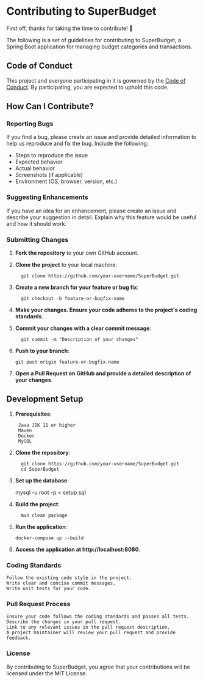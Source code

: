 # Contributing to SuperBudget

First off, thanks for taking the time to contribute! 🎉

The following is a set of guidelines for contributing to SuperBudget, a Spring Boot application for managing budget categories and transactions.

## Code of Conduct

This project and everyone participating in it is governed by the [Code of Conduct](CODE_OF_CONDUCT.md). By participating, you are expected to uphold this code.

## How Can I Contribute?

### Reporting Bugs

If you find a bug, please create an issue and provide detailed information to help us reproduce and fix the bug. Include the following:
- Steps to reproduce the issue
- Expected behavior
- Actual behavior
- Screenshots (if applicable)
- Environment (OS, browser, version, etc.)

### Suggesting Enhancements

If you have an idea for an enhancement, please create an issue and describe your suggestion in detail. Explain why this feature would be useful and how it should work.

### Submitting Changes

1. **Fork the repository** to your own GitHub account.
2. **Clone the project** to your local machine:
  
         git clone https://github.com/your-username/SuperBudget.git

3. **Create a new branch for your feature or bug fix**:

         git checkout -b feature-or-bugfix-name

4. **Make your changes. Ensure your code adheres to the project's coding standards**.
5. **Commit your changes with a clear commit message**:

         git commit -m "Description of your changes"

6. **Push to your branch**:

       git push origin feature-or-bugfix-name

7. **Open a Pull Request on GitHub and provide a detailed description of your changes**.

## Development Setup

1. **Prerequisites**:
   
        Java JDK 11 or higher
        Maven
        Docker
        MySQL

2. **Clone the repository**:
   
         git clone https://github.com/your-username/SuperBudget.git
         cd SuperBudget

3. **Set up the database**:

      mysql -u root -p < setup.sql

4. **Build the project**:

         mvn clean package

5. **Run the application**:


       docker-compose up --build

6. **Access the application at http://localhost:8080**.

### Coding Standards

    Follow the existing code style in the project.
    Write clear and concise commit messages.
    Write unit tests for your code.

### Pull Request Process

    Ensure your code follows the coding standards and passes all tests.
    Describe the changes in your pull request.
    Link to any relevant issues in the pull request description.
    A project maintainer will review your pull request and provide feedback.

### License

By contributing to SuperBudget, you agree that your contributions will be licensed under the MIT License.
